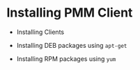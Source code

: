# Installing PMM Client


* Installing Clients


* Installing DEB packages using `apt-get`


* Installing RPM packages using `yum`
